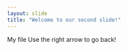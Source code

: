 ```yaml
---
layout: slide
title: "Welcome to our second slide!"
---
```

My file
Use the right arrow to go back!


